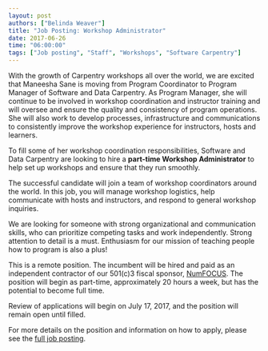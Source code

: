 ```yaml
---
layout: post
authors: ["Belinda Weaver"]
title: "Job Posting: Workshop Administrator"
date: 2017-06-26
time: "06:00:00"
tags: ["Job posting", "Staff", "Workshops", "Software Carpentry"]
---
```


With the growth of Carpentry workshops all over the world, we are excited that Maneesha Sane is moving from Program Coordinator to Program Manager of Software and Data Carpentry. As Program Manager, she will continue to be involved in workshop coordination and instructor training and will oversee and ensure the quality and consistency of program operations. She will also work to develop processes, infrastructure and communications to consistently improve the workshop experience for instructors, hosts and learners.

To fill some of her workshop coordination responsibilities, Software and Data Carpentry are looking to hire a **part-time Workshop Administrator** to help set up workshops and ensure that they run smoothly.

The successful candidate will join a team of workshop coordinators around the world. In this job, you will manage workshop logistics, 
help communicate with hosts and instructors, and respond to general workshop inquiries.
 
We are looking for someone with strong organizational and communication skills, who can prioritize competing tasks and 
work independently. Strong attention to detail is a must. Enthusiasm for our mission of teaching people how to program is also a plus!

This is a remote position. The incumbent will be hired and paid as an independent contractor of our 501(c)3 fiscal sponsor, 
[NumFOCUS](https://www.numfocus.org/).  The position will begin as part-time, approximately 20 hours a week, but has the potential to become full time.

Review of applications will begin on July 17, 2017, and the position will remain open until filled.

For more details on the position and information on how to apply, please see the [full job posting](https://software-carpentry.org/jobs/).




